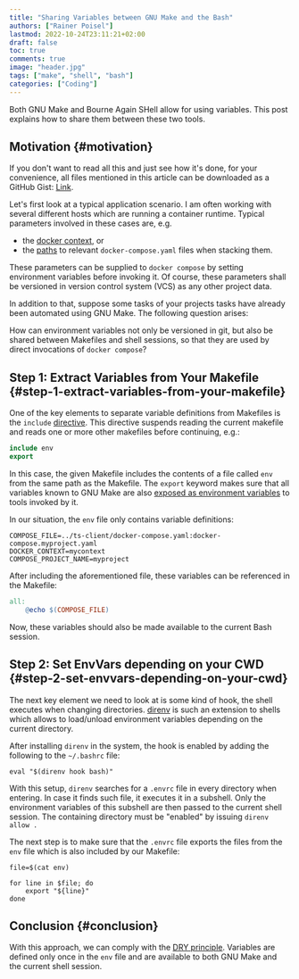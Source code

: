 ```yaml
---
title: "Sharing Variables between GNU Make and the Bash"
authors: ["Rainer Poisel"]
lastmod: 2022-10-24T23:11:21+02:00
draft: false
toc: true
comments: true
image: "header.jpg"
tags: ["make", "shell", "bash"]
categories: ["Coding"]
---
```


Both GNU Make and Bourne Again SHell allow for using variables. This post explains how to share them between these two tools.

<!--more-->


## Motivation {#motivation}

If you don't want to read all this and just see how it's done, for your convenience, all files mentioned in this article can be downloaded as a GitHub Gist: [Link](https://gist.github.com/rpoisel/c32033705b2aa8747d1ca5f5442a559a).

Let's first look at a typical application scenario. I am often working with several different hosts which are running a container runtime. Typical parameters involved in these cases are, e.g.

-   the [docker context](https://docs.docker.com/engine/context/working-with-contexts/), or
-   the [paths](https://docs.docker.com/compose/environment-variables/) to relevant `docker-compose.yaml` files when stacking them.

These parameters can be supplied to `docker compose` by setting environment variables before invoking it. Of course, these parameters shall be versioned in version control system (VCS) as any other project data.

In addition to that, suppose some tasks of your projects tasks have already been automated using GNU Make. The following question arises:

How can environment variables not only be versioned in git, but also be shared between Makefiles and shell sessions, so that they are used by direct invocations of `docker compose`?


## Step 1: Extract Variables from Your Makefile {#step-1-extract-variables-from-your-makefile}

One of the key elements to separate variable definitions from Makefiles is the `include` [directive](https://www.gnu.org/software/make/manual/html_node/Include.html). This directive suspends reading the current makefile and reads one or more other makefiles before continuing, e.g.:

```makefile
include env
export
```

In this case, the given Makefile includes the contents of a file called `env` from the same path as the Makefile. The `export` keyword makes sure that all variables known to GNU Make are also [exposed as environment variables](https://www.gnu.org/software/make/manual/make.html#Variables_002fRecursion) to tools invoked by it.

In our situation, the `env` file only contains variable definitions:

```shell
COMPOSE_FILE=../ts-client/docker-compose.yaml:docker-compose.myproject.yaml
DOCKER_CONTEXT=mycontext
COMPOSE_PROJECT_NAME=myproject
```

After including the aforementioned file, these variables can be referenced in the Makefile:

```makefile
all:
	@echo $(COMPOSE_FILE)
```

Now, these variables should also be made available to the current Bash session.


## Step 2: Set EnvVars depending on your CWD {#step-2-set-envvars-depending-on-your-cwd}

The next key element we need to look at is some kind of hook, the shell executes when changing directories. [direnv](https://direnv.net/) is such an extension to shells which allows to load/unload environment variables depending on the current directory.

After installing `direnv` in the system, the hook is enabled by adding the following to the <span class="inline-src language-sh" data-lang="sh">`~/.bashrc`</span> file:

```shell
eval "$(direnv hook bash)"
```

With this setup, `direnv` searches for a `.envrc` file in every directory when entering. In case it finds such file, it executes it in a subshell. Only the environment variables of this subshell are then passed to the current shell session. The containing directory must be "enabled" by issuing `direnv allow .`

The next step is to make sure that the `.envrc` file exports the files from the `env` file which is also included by our Makefile:

```shell
file=$(cat env)

for line in $file; do
	export "${line}"
done
```


## Conclusion {#conclusion}

With this approach, we can comply with the [DRY principle](https://en.wikipedia.org/wiki/Don%27t_repeat_yourself). Variables are defined only once in the `env` file and are available to both GNU Make and the current shell session.
